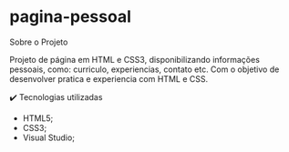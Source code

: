 # pagina-pessoal
Sobre o Projeto

Projeto de página em HTML e CSS3, disponibilizando informações pessoais, como: curriculo, experiencias, contato etc. Com o objetivo de desenvolver pratica e experiencia com HTML e CSS.

✔️ Tecnologias utilizadas

* HTML5;
* CSS3;
* Visual Studio;



